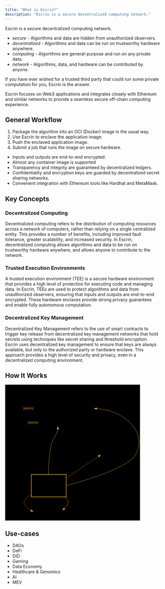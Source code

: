 ```yaml
---
title: "What is Escrin?"
description: "Escrin is a secure decentralized computing network."
---
```


Escrin is a secure decentralized computing network.

* _secure_ - Algorithms and data are hidden from unauthorized observers.
* _decentralized_ - Algorithms and data can be run on trustworthy hardware anywhere.
* _computing_ - Algorithms are general-purpose and run on any private data.
* _network_ - Algorithms, data, and hardware can be contributed by anyone.

If you have ever wished for a trusted third party that could run some private computation for you, Escrin is the answer.

Escrin focuses on Web3 applications and integrates closely with Ethereum and similar networks to provide a seamless secure off-chain computing experience.

## General Workflow

1. Package the algorithm into an OCI (Docker) image in the usual way.
2. Use Escrin to enclave the application image.
3. Push the enclaved application image.
4. Submit a job that runs the image on secure hardware.

* Inputs and outputs are end-to-end encrypted.
* Almost any container image is supported
* Transparency and integrity are guaranteed by decentralized ledgers.
* Confidentiality and encryption keys are guarded by decentralized secret sharing networks.
* Convenient integration with Ethereum tools like Hardhat and MetaMask.

## Key Concepts

### Decentralized Computing

Decentralized computing refers to the distribution of computing resources across a network of computers, rather than relying on a single centralized entity.
This provides a number of benefits, including improved fault tolerance, greater scalability, and increased security.
In Escrin, decentralized computing allows algorithms and data to be run on trustworthy hardware anywhere, and allows anyone to contribute to the network.

### Trusted Execution Environments

A trusted execution environment (TEE) is a secure hardware environment that provides a high level of protection for executing code and managing data.
In Escrin, TEEs are used to protect algorithms and data from unauthorized observers, ensuring that inputs and outputs are end-to-end encrypted.
These hardware enclaves provide strong privacy guarantees and enable fully autonomous computation.

### Decentralized Key Management

Decentralized Key Management refers to the use of smart contracts to trigger key release from decentralized key management networks that hold secrets using techniques like secret sharing and threshold encryption.
Escrin uses decentralized key management to ensure that keys are always available, but only to the authorized party or hardware enclave.
This approach provides a high level of security and privacy, even in a decentralized computing environment.

## How It Works


<svg width="87%" viewBox="0.00 0.00 526.18 527.80" xmlns="http://www.w3.org/2000/svg" xmlns:xlink="http://www.w3.org/1999/xlink" class="mx-auto">
<g id="graph0" class="graph" transform="scale(1 1) rotate(0) translate(4 523.8)">
<title>%0</title>
<polygon fill="var(--theme-bg)" stroke="transparent" points="-4,4 -4,-523.8 522.1806,-523.8 522.1806,4 -4,4"/>
<g id="clust2" class="cluster">
<title>cluster_runner</title>
<polygon fill="var(--theme-bg)" stroke="var(--theme-text)" points="79.892,-79.8 79.892,-207.6 252.892,-207.6 252.892,-79.8 79.892,-79.8"/>
<text text-anchor="start" x="87.8233" y="-191" font-family="Helvetica,sans-Serif" font-size="14.00" fill="var(--theme-text)">TEE-having Task Runner</text>
</g>
<g id="clust3" class="cluster">
<title>cluster_escrin</title>
<polygon fill="var(--theme-bg)" stroke="#eeaa00" stroke-width="2" points="97.892,-87.8 97.892,-174.8 233.892,-174.8 233.892,-87.8 97.892,-87.8"/>
<text text-anchor="start" x="146.4488" y="-159.2" font-family="Helvetica,sans-Serif" font-size="14.00" fill="var(--theme-text)">Escrin</text>
<text text-anchor="start" x="138.892" y="-147" font-family="Helvetica,sans-Serif" font-size="12.00" fill="var(--theme-text)">(in a TEE)</text>
</g>
<g id="clust1" class="cluster">
<title>cluster_ledger</title>
<polygon fill="var(--theme-bg)" stroke="var(--theme-text)" stroke-width="2" points="42.892,-349 42.892,-511.8 358.892,-511.8 358.892,-349 42.892,-349"/>
<text text-anchor="start" x="134.3766" y="-495.2" font-family="Helvetica,sans-Serif" font-size="14.00" fill="var(--theme-text)">Decentralized Ledger</text>
</g>
<!-- orchestrator -->
<g id="node1" class="node">
<title>orchestrator</title>
<polygon fill="none" stroke="var(--theme-text)" points="0,-250.9 0,-286.9 93.784,-286.9 93.784,-250.9 0,-250.9"/>
<text text-anchor="start" x="8" y="-264.7" font-family="Helvetica,sans-Serif" font-size="14.00" fill="var(--theme-text)">Orchestrator</text>
</g>
<!-- agent -->
<g id="node2" class="node">
<title>agent</title>
<polygon fill="none" stroke="var(--theme-text)" points="59.892,-445 59.892,-475 342.892,-475 342.892,-445 59.892,-445"/>
<text text-anchor="start" x="154.7111" y="-455.4" font-family="Helvetica,sans-Serif" font-size="14.00" fill="var(--theme-text)">Agent Contract</text>
<polygon fill="none" stroke="var(--theme-text)" points="59.892,-417 59.892,-445 342.892,-445 342.892,-417 59.892,-417"/>
<text text-anchor="start" x="66.4814" y="-428.2" font-family="Helvetica,sans-Serif" font-size="12.00" fill="#eeaa00">(escrin)  </text>
<text text-anchor="start" x="113.1398" y="-428.2" font-family="Courier,monospace" font-size="12.00" fill="var(--theme-text)">acceptTasks(tasks,report,proof)</text>
<polygon fill="none" stroke="var(--theme-text)" points="59.892,-389 59.892,-417 342.892,-417 342.892,-389 59.892,-389"/>
<text text-anchor="start" x="158.1992" y="-399.2" font-family="Courier,monospace" font-size="12.00" fill="var(--theme-text)">public state</text>
<polygon fill="none" stroke="var(--theme-text)" points="59.892,-361 59.892,-389 342.892,-389 342.892,-361 59.892,-361"/>
<text text-anchor="start" x="84.4784" y="-372.2" font-family="Helvetica,sans-Serif" font-size="12.00" fill="#eeaa00">(escrin)  </text>
<text text-anchor="start" x="131.1368" y="-372.2" font-family="Courier,monospace" font-size="12.00" fill="var(--theme-text)">approveSecret(credentials)</text>
</g>
<!-- orchestrator&#45;&gt;agent -->
<g id="edge1" class="edge">
<title>orchestrator-&gt;agent:state</title>
<path fill="none" stroke="var(--theme-text)" stroke-dasharray="5,2" d="M41.3027,-286.9853C31.803,-320.5862 16.5794,-390.2597 49.7898,-401.4644"/>
<polygon fill="var(--theme-text)" stroke="var(--theme-text)" points="49.4795,-404.9573 59.892,-403 50.5316,-398.0368 49.4795,-404.9573"/>
<text text-anchor="start" x="36.892" y="-326.4" font-family="Helvetica,sans-Serif" font-size="14.00" fill="var(--theme-text)">1. detect tasks</text>
<text text-anchor="start" x="52.0729" y="-309.6" font-family="Helvetica,sans-Serif" font-size="14.00" fill="var(--theme-text)">&amp; policies</text>
</g>
<!-- tasks -->
<g id="node4" class="node">
<title>tasks</title>
<polygon fill="none" stroke="var(--theme-text)" points="105.7209,-96.3 105.7209,-132.3 226.0631,-132.3 226.0631,-96.3 105.7209,-96.3"/>
<text text-anchor="start" x="113.7209" y="-110.1" font-family="Helvetica,sans-Serif" font-size="14.00" fill="var(--theme-text)">Task</text>
<polyline fill="none" stroke="var(--theme-text)" points="152.0561,-96.3 152.0561,-132.3 "/>
<text text-anchor="start" x="160.0561" y="-110.1" font-family="Helvetica,sans-Serif" font-size="14.00" fill="var(--theme-text)">Task</text>
<polyline fill="none" stroke="var(--theme-text)" points="198.3913,-96.3 198.3913,-132.3 "/>
<text text-anchor="start" x="206.3913" y="-110.1" font-family="Helvetica,sans-Serif" font-size="14.00" fill="var(--theme-text)">...</text>
</g>
<!-- orchestrator&#45;&gt;tasks -->
<g id="edge2" class="edge">
<title>orchestrator-&gt;tasks</title>
<path fill="none" stroke="var(--theme-text)" d="M43.5457,-250.7916C42.4195,-240.0683 42.5318,-226.4939 47.6368,-215.6 53.8232,-202.3984 62.6513,-190.2633 72.7335,-179.3313"/>
<polygon fill="var(--theme-text)" stroke="var(--theme-text)" points="75.4397,-181.5685 79.8969,-171.9568 70.4186,-176.6912 75.4397,-181.5685"/>
<text text-anchor="start" x="47.892" y="-219.8" font-family="Helvetica,sans-Serif" font-size="14.00" fill="var(--theme-text)">2. dispatch tasks</text>
</g>
<!-- agent&#45;&gt;tasks -->
<g id="edge3" class="edge">
<title>agent:approveSecret-&gt;tasks</title>
<path fill="none" stroke="#eeaa00" d="M201.2619,-350.9128C197.8088,-324.8508 181.1088,-317.9395 174.8584,-287.4 167.3051,-250.4947 164.9948,-208.2916 164.6061,-174.7965"/>
<polygon fill="#eeaa00" stroke="#eeaa00" points="197.7753,-351.2377 201.892,-361 204.7616,-350.8012 197.7753,-351.2377"/>
<text text-anchor="start" x="173.892" y="-264.7" font-family="Helvetica,sans-Serif" font-size="14.00" fill="var(--theme-text)">4. request secret  </text>
</g>
<!-- km -->
<g id="node5" class="node">
<title>km</title>
<polygon fill="none" stroke="var(--theme-text)" stroke-width="2" points="296.2651,-250.9 296.2651,-286.9 493.5189,-286.9 493.5189,-250.9 296.2651,-250.9"/>
<text text-anchor="start" x="304.2651" y="-264.7" font-family="Helvetica,sans-Serif" font-size="14.00" fill="var(--theme-text)">Secret Management Network</text>
</g>
<!-- agent&#45;&gt;km -->
<g id="edge8" class="edge">
<title>agent:state-&gt;km</title>
<path fill="none" stroke="var(--theme-text)" stroke-dasharray="5,2" d="M352.868,-401.802C392.6759,-391.7462 396.3131,-320.9437 395.7176,-286.9853"/>
<polygon fill="var(--theme-text)" stroke="var(--theme-text)" points="352.4033,-398.3326 342.892,-403 353.238,-405.2826 352.4033,-398.3326"/>
<text text-anchor="start" x="237.7202" y="-307.2251" font-family="Helvetica,sans-Serif" font-size="14.00" fill="var(--theme-text)">6. check secret approval</text>
</g>
<!-- storage -->
<g id="node3" class="node">
<title>storage</title>
<polygon fill="none" stroke="var(--theme-text)" points="105.7728,-.5 105.7728,-36.5 226.0112,-36.5 226.0112,-.5 105.7728,-.5"/>
<text text-anchor="start" x="113.7728" y="-14.3" font-family="Helvetica,sans-Serif" font-size="14.00" fill="var(--theme-text)">Storage Network</text>
</g>
<!-- tasks&#45;&gt;agent -->
<g id="edge6" class="edge">
<title>tasks-&gt;agent:acceptTasks</title>
<path fill="none" stroke="#eeaa00" d="M233.8884,-131.3836C323.8209,-155.6024 474.3212,-202.3432 502.892,-250.4 555.9802,-339.6955 456.6921,-425.4698 352.9414,-430.7435"/>
<polygon fill="#eeaa00" stroke="#eeaa00" points="352.7994,-427.2459 342.892,-431 352.9781,-434.2436 352.7994,-427.2459"/>
<text text-anchor="start" x="233.8884" y="-135.5836" font-family="Helvetica,sans-Serif" font-size="14.00" fill="var(--theme-text)">                     8. submit results</text>
</g>
<!-- tasks&#45;&gt;storage -->
<g id="edge4" class="edge">
<title>tasks-&gt;storage</title>
<path fill="none" stroke="#eeaa00" stroke-dasharray="5,2" d="M97.8922,-94.9687C76.9582,-85.3615 62.118,-72.0961 73.735,-55 79.4656,-46.5666 87.4801,-40.0818 96.4144,-35.0953"/>
<polygon fill="#eeaa00" stroke="#eeaa00" points="98.1652,-38.135 105.6047,-30.5916 95.0848,-31.8492 98.1652,-38.135"/>
<text text-anchor="start" x="73.892" y="-59.2" font-family="Helvetica,sans-Serif" font-size="14.00" fill="var(--theme-text)">3. fetch program &amp; inputs  </text>
</g>
<!-- tasks&#45;&gt;storage -->
<g id="edge5" class="edge">
<title>tasks-&gt;storage</title>
<path fill="none" stroke="#eeaa00" d="M226.6781,-87.8016C238.7361,-78.68 245.6047,-67.5571 237.892,-55 235.0761,-50.4155 231.4856,-46.3851 227.4161,-42.8458"/>
<polygon fill="#eeaa00" stroke="#eeaa00" points="229.1865,-39.8 219.0775,-36.6282 225.0021,-45.4118 229.1865,-39.8"/>
<text text-anchor="start" x="240.892" y="-59.2" font-family="Helvetica,sans-Serif" font-size="14.00" fill="var(--theme-text)">  7. store outputs</text>
</g>
<!-- km&#45;&gt;tasks -->
<g id="edge7" class="edge">
<title>km-&gt;tasks</title>
<path fill="none" stroke="#eeaa00" stroke-dasharray="5,2" d="M359.7246,-245.1582C326.3326,-222.6149 275.2364,-188.1194 233.8878,-160.2046"/>
<polygon fill="#eeaa00" stroke="#eeaa00" points="357.9281,-248.1683 368.1746,-250.8628 361.8449,-242.3666 357.9281,-248.1683"/>
<text text-anchor="start" x="338.892" y="-219.8" font-family="Helvetica,sans-Serif" font-size="14.00" fill="var(--theme-text)"> 5.  fetch secret</text>
</g>
</g>
</svg>

## Use-cases

* DAOs
* DeFi
* DID
* Gaming
* Data Economy
* Healthcare & Genomics
* AI
* MEV
